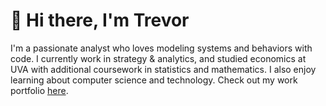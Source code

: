 # 👋 Hi there, I'm Trevor

<!-- ### About Me -->

I'm a passionate analyst who loves modeling systems and behaviors with code. I currently work in strategy & analytics, and studied economics at UVA with additional coursework in statistics and mathematics. I also enjoy learning about computer science and technology. Check out my work portfolio [here](https://www.github.com/tsj7ww/portfolio#readme).

<!-- 
### Side Projects

🤖 AutoML package  
💻 Full stack web dev  
☕ Work  
  
📫 Reach out: [@trevor-s-jordan](https://linkedin.com/in/trevor-s-jordan) 
-->
